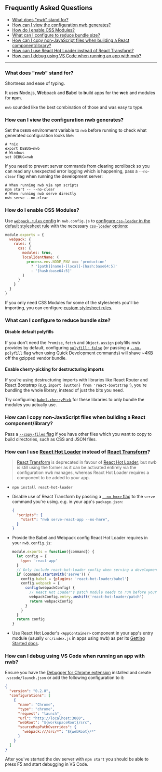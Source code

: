## Frequently Asked Questions

- [What does "nwb" stand for?](#what-does-nwb-stand-for)
- [How can I view the configuration nwb generates?](#how-can-i-view-the-configuration-nwb-generates)
- [How do I enable CSS Modules?](#how-do-i-enable-css-modules)
- [What can I configure to reduce bundle size?](#what-can-i-configure-to-reduce-bundle-size)
- [How can I copy non-JavaScript files when building a React component/library?](#how-can-i-copy-non-javascript-files-when-building-a-react-component-library)
- [How can I use React Hot Loader instead of React Transform?](#how-can-i-use-react-hot-loader-instead-of-react-transform)
- [How can I debug using VS Code when running an app with nwb?](#how-can-i-debug-using-vs-code-when-running-an-app-with-nwb)

---

### What does "nwb" stand for?

Shortness and ease of typing.

It uses **N**ode.js, **W**ebpack and **B**abel to **b**uild apps for the **w**eb and modules for **n**pm.

`nwb` sounded like the best combination of those and was easy to type.

### How can I view the configuration nwb generates?

Set the `DEBUG` environment variable to `nwb` before running to check what generated configuration looks like:

```
# *nix
export DEBUG=nwb
# Windows
set DEBUG=nwb
```

If you need to prevent server commands from clearing scrollback so you can read any unexpected error logging which is happening, pass a `--no-clear` flag when running the development server:

```
# When running nwb via npm scripts
npm start -- --no-clear
# When running nwb serve directly
nwb serve --no-clear
```

### How do I enable CSS Modules?

Use [`webpack.rules` config](/docs/Configuration.md#rules-object) in `nwb.config.js` to [configure `css-loader` in the default stylesheet rule](/docs/Stylesheets.md#default-stylesheet-rules) with the necessary [`css-loader` options](https://github.com/webpack-contrib/css-loader#options):

```js
module.exports = {
  webpack: {
    rules: {
      css: {
        modules: true,
        localIdentName: (
          process.env.NODE_ENV === 'production'
            ? '[path][name]-[local]-[hash:base64:5]'
            : '[hash:base64:5]'
        )
      }
    }
  }
}
```

If you only need CSS Modules for some of the stylesheets you'll be importing, you can configure [custom stylesheet rules](/docs/Stylesheets.md#custom-stylesheet-rules).

### What can I configure to reduce bundle size?

#### Disable default polyfills

If you don't need the `Promise`, `fetch` and `Object.assign` polyfills nwb provides by default, configuring [`polyfill: false`](/docs/Configuration.md#polyfill-boolean) (or passing a [`--no-polyfill` flag](/docs/guides/QuickDevelopment.md#options-for-run-and-build-commands) when using Quick Development commands) will shave ~4KB off the gzipped vendor bundle.

#### Enable cherry-picking for destructuring imports

If you're using destructuring imports with libraries like React Router and React Bootstrap (e.g. `import {Button} from 'react-bootstrap'`), you're bundling the whole library, instead of just the bits you need.

Try configuring [`babel.cherryPick`](/docs/Configuration.md#cherrypick-string--arraystring) for these libraries to only bundle the modules you actually use.

### How can I copy non-JavaScript files when building a React component/library?

Pass a [`--copy-files` flag](/docs/guides/ReactComponent.md#--copy-files) if you have other files which you want to copy to build directories, such as CSS and JSON files.

### How can I use [React Hot Loader](https://github.com/gaearon/react-hot-loader) instead of [React Transform](https://github.com/gaearon/babel-plugin-react-transform)?

> [React Transform](https://github.com/gaearon/babel-plugin-react-transform) is deprecated in favour of [React Hot Loader](https://github.com/gaearon/react-hot-loader), but nwb is still using the former as it can be activated entirely via the configuration nwb manages, whereas React Hot Loader requires a component to be added to your app.

- `npm install react-hot-loader`
- Disable use of React Transform by passing a [`--no-hmre` flag](https://github.com/insin/nwb/blob/master/docs/Commands.md#nwb-serve) to the `serve` command you're using. e.g. in your app's `package.json`:

  ```json
  {
    "scripts": {
      "start": "nwb serve-react-app --no-hmre",
    }
  }
  ```
- Provide the Babel and Webpack config React Hot Loader requires in your `nwb.config.js`:

  ```js
  module.exports = function({command}) {
    let config = {
      type: 'react-app'
    }
    // Only include react-hot-loader config when serving a development build
    if (command.startsWith('serve')) {
      config.babel = {plugins: 'react-hot-loader/babel'}
      config.webpack = {
        config(webpackConfig) {
          // React Hot Loader's patch module needs to run before your app
          webpackConfig.entry.unshift('react-hot-loader/patch')
          return webpackConfig
        }
      }
    }
    return config
  }
  ```
- Use React Hot Loader's `<AppContainer>` component in your app's entry module (usually `src/index.js` in apps using nwb) as per its [Getting Started docs](https://github.com/gaearon/react-hot-loader#getting-started).

### How can I debug using VS Code when running an app with nwb?

Ensure you have the [Debugger for Chrome extension](https://marketplace.visualstudio.com/items?itemName=msjsdiag.debugger-for-chrome) installed and create `.vscode/launch.json` or add the following configuration to it:

```json
{
  "version": "0.2.0",
  "configurations": [
    {
      "name": "Chrome",
      "type": "chrome",
      "request": "launch",
      "url": "http://localhost:3000",
      "webRoot": "${workspaceRoot}/src",
      "sourceMapPathOverrides": {
        "webpack:///src/*": "${webRoot}/*"
      }
    }
  ]
}
```

After you've started the dev server with `npm start` you should be able to press F5 and start debugging in VS Code.
